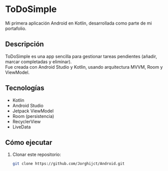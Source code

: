 # ToDoSimple 

Mi primera aplicación Android en Kotlin, desarrollada como parte de mi portafolio.

## Descripción
ToDoSimple es una app sencilla para gestionar tareas pendientes (añadir, marcar completadas y eliminar).  
Fue creada con Android Studio y Kotlin, usando arquitectura MVVM, Room y ViewModel.

## Tecnologías
- Kotlin
- Android Studio
- Jetpack ViewModel
- Room (persistencia)
- RecyclerView
- LiveData

## Cómo ejecutar
1. Clonar este repositorio:
   ```bash
   git clone https://github.com/Jorghijct/Android.git
